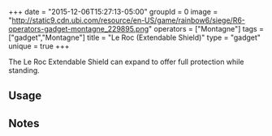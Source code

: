 +++
date = "2015-12-06T15:27:13-05:00"
groupId = 0
image = "http://static9.cdn.ubi.com/resource/en-US/game/rainbow6/siege/R6-operators-gadget-montagne_229895.png"
operators = ["Montagne"]
tags = ["gadget","Montagne"]
title = "Le Roc (Extendable Shield)"
type = "gadget"
unique = true
+++

The Le Roc Extendable Shield can expand to offer full protection while standing.

## Usage

## Notes
